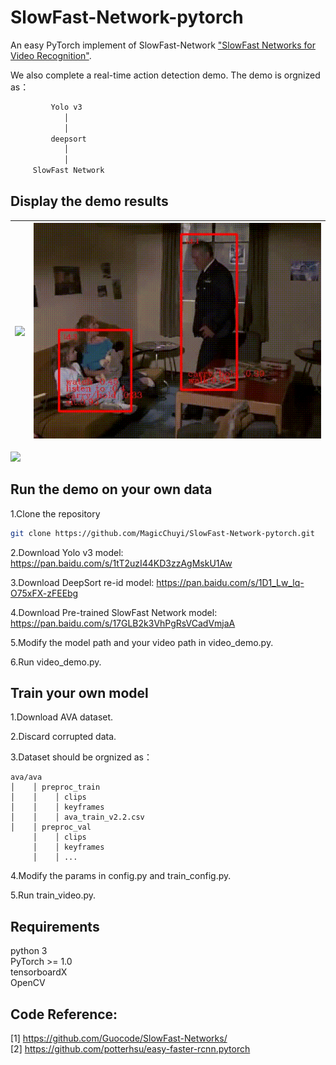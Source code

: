 # SlowFast-Network-pytorch
An easy PyTorch implement of SlowFast-Network ["SlowFast Networks for Video Recognition"](https://arxiv.org/abs/1812.03982).

We also complete a real-time action detection demo. The demo is orgnized as：

```bash
         Yolo v3  
            │    
            │
         deepsort  
            │      
            │ 
     SlowFast Network
 ```
## Display the demo results
![](data/ava.gif)          |  ![](data/saveVideo.gif)
:-------------------------:|:-------------------------:


![](data/saveVideo2.gif)

## Run the demo on your own data
1.Clone the repository
```bash
git clone https://github.com/MagicChuyi/SlowFast-Network-pytorch.git
```
2.Download Yolo v3 model: 
https://pan.baidu.com/s/1tT2uzI44KD3zzAgMskU1Aw

3.Download DeepSort re-id model: 
https://pan.baidu.com/s/1D1_Lw_lq-O75xFX-zFEEbg

4.Download Pre-trained SlowFast Network model: 
https://pan.baidu.com/s/17GLB2k3VhPgRsVCadVmjaA

5.Modify the model path and your video path in video_demo.py.

6.Run video_demo.py.
## Train your own model
1.Download AVA dataset.

2.Discard corrupted data.

3.Dataset should be orgnized as：  
```
ava/ava
│    │ preproc_train  
│    │    │ clips
│    │    │ keyframes
│    │    │ ava_train_v2.2.csv
│    │ preproc_val  
     │    │ clips 
     │    │ keyframes 
     │    │ ...   
```
4.Modify the params in config.py and train_config.py. 

5.Run train_video.py.


## Requirements
python 3  
PyTorch >= 1.0  
tensorboardX  
OpenCV  
## Code Reference:
[1] https://github.com/Guocode/SlowFast-Networks/  
[2] https://github.com/potterhsu/easy-faster-rcnn.pytorch 

